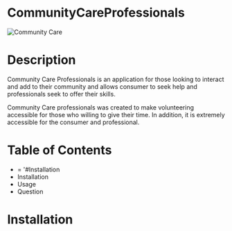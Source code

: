 # CommunityCareProfessionals

![Community Care](https://user-images.githubusercontent.com/102638267/180278600-7a59c781-e72c-45ff-98cf-6b03f581cdb8.png)

# Description

Community Care Professionals is an application for those looking to interact and add to their community and allows consumer to seek help and professionals seek to offer their skills.

Community Care professionals was created to make volunteering  accessible for those who willing to give their time. In addition, it is extremely accessible for the consumer and professional.

# Table of Contents
  - = '#Installation
  - Installation
  - Usage 
  - Question

  # Installation </a>

 

